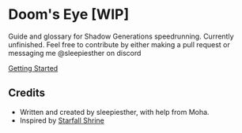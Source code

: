 # Doom's Eye [WIP]
Guide and glossary for Shadow Generations speedrunning. Currently unfinished. Feel free to contribute by either making a pull request or messaging me @sleepiesther on discord

[Getting Started](<Getting Started.md>)

## Credits
- Written and created by sleepiesther, with help from Moha.
- Inspired by [Starfall Shrine](https://sites.google.com/view/starfallshrine)
